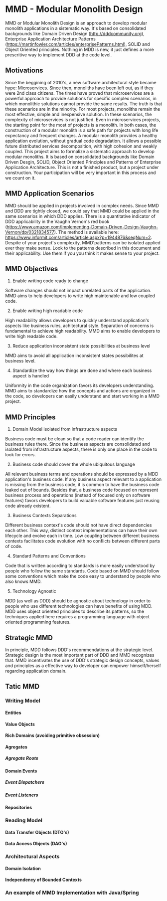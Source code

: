 # MMD - Modular Monolith Design

MMD or Modular Monolith Design is an approach to develop modular monolith applications in a sistematic way. It's based on consolidated backgrounds like Domain Driven Design (http://dddcommunity.org), Enterprise Application Architecture Patterns (https://martinfowler.com/articles/enterprisePatterns.html), SOLID and Object Oriented principles. Nothing in MDD is new, it just defines a more prescritive way to implement DDD at the code level.

## Motivations

Since the beggining of 2010's, a new software architectural style became hype: Microservices. Since then, monoliths have been left out, as if they were 2nd class citizens. The times have proved that microservices are a powerful approach to provide solutions for specific complex scenarios, in which monolithic solutions cannot provide the same results. The truth is that these scenarios are in the minority. For most projects, monoliths remain the most effective, simple and inexpensive solution. In these scenarios, the complexity of microservices is not justified. Even in microservices projects, the starting point for the most of projects is a monolith. In both cases, the construction of a modular monolith is a safe path for projects with long life expectancy and frequent changes. A modular monolith provides a healthy application evolution, without gradual code degradation. It allows a possible future distributed services decomposition, with high cohesion and weakly coupled. This project aims to formalize a sistematic approach to develop modular monoliths. It is based on consolidated backgrounds like Domain Driven Desgin, SOLID, Object Oriented Principles and Patterns of Enterprise Application Architecture. This is not a finished product, but a project under construction. Your participation will be very important in this process and we count on it.

## MMD Application Scenarios

MMD should be applied in projects involved in complex needs. Since MMD and DDD are tightly closed, we could say that MMD could be applied in the same scenarios in which DDD applies. There is a quantitative indicator of DDD applicability in the Vaughn Vernon's red book (https://www.amazon.com/Implementing-Domain-Driven-Design-Vaughn-Vernon/dp/0321834577). The method is available here: https://www.informit.com/articles/article.aspx?p=1944876&seqNum=2. Despite of your project's complexity, MMD'patterns can be isolated applied ever they make sense. Look to the patterns described in this document and their applicability. Use them if you you think it makes sense to your project.
 
## MMD Objectives

1. Enable writing code ready to change

Software changes should not impact unrelated parts of the application. MMD aims to help developers to write high maintenable and low coupled code.

2. Enable writing high readable code

High readability allows developers to quickly understand application's aspects like business rules, achitectural style. Separation of concerns is fundamental to achieve high readability. MMD aims to enable developers to write high readable code.

3. Reduce application inconsistent state possibilities at business level

MMD aims to avoid all application inconsistent states possibilites at business level. 

4. Standardize the way how things are done and where each business aspect is handled

Uniformity in the code organization favors its developers understanding. MMD aims to standardize how the concepts and actions are organized in the code, so developers can easily understand and start working in a MMD project.

## MMD Principles

1. Domain Model isolated from infrastructure aspects

Business code must be clean so that a code reader can identify the business rules there. Since the business aspects are consolidated and isolated from infrastructure aspects, there is only one place in the code to look for errors.

2. Business code should cover the whole ubiquitous language

All relevant business terms and operations should be expressed by a MDD application's business code. If any business aspect relevant to a application is missing from the business code, it is common to have the business code leaked out of bounds. Besides that, a business code focused on represent business process and operations (instead of focused only on software features) favors developers to build valuable software features just reusing code already existent.

3. Business Contexts Separations

Different business context's code should not have direct dependencies each other. This way, distinct context implementations can have their own lifecycle and evolve each in time. Low coupling between different business contexts facilitates code evolution with no conflicts between different parts of code.

4. Standard Patterns and Conventions

Code that is written according to standards is more easily understood by people who follow the same standards. Code based on MMD should follow some conventions which make the code easy to understand by people who also knows MMD.

5. Technology Agnostic

MDD (as well as DDD) should be agnostic about technology in order to people who use different technologies can have benefits of using MDD. MDD uses object oriented principles to describe its patterns, so the techniques applied here requires a programming language with object oriented programming features.

## Strategic MMD

In principle, MDD follows DDD's recommendations at the strategic level. Strategic design is the most important part of DDD and MMD recognizes that. MMD incentivates the use of DDD's strategic design concepts, values and principles as a effective way to developer can empower himself/herself regarding application domain.

## Tatic MMD

### Writing Model

#### Entities

#### Value Objects

#### Rich Domains (avoiding primitive obsession)

#### Agregates

##### Agregate Roots

#### Domain Events

##### Event Dispatchers

##### Event Listeners

#### Repositories

### Reading Model

#### Data Transfer Objects (DTO's)

#### Data Access Objects (DAO's)

### Architectural Aspects

#### Domain Isolation

#### Independency of Bounded Contexts

### An example of MMD Implementation with Java/Spring
